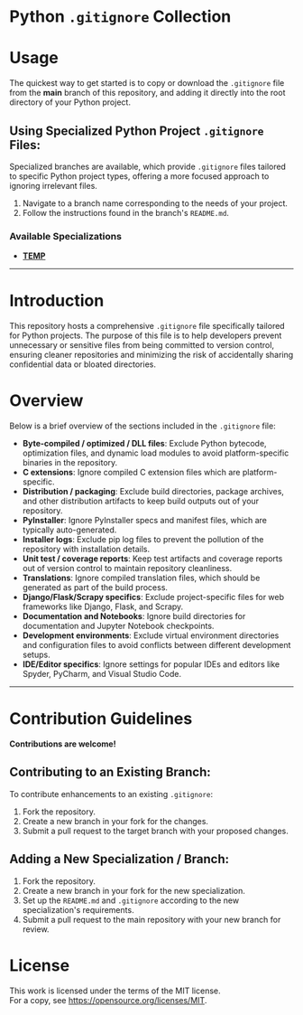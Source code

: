 # Python `.gitignore` Collection

# Usage

The quickest way to get started is to copy or download the `.gitignore` file from the **main** branch of this repository, and adding it directly into the root directory of your Python project.

## Using Specialized Python Project `.gitignore` Files:

Specialized branches are available, which provide `.gitignore` files tailored to specific Python project types, offering a more focused approach to ignoring irrelevant files.

1. Navigate to a branch name corresponding to the needs of your project.
2. Follow the instructions found in the branch's `README.md`.

### Available Specializations

- **[TEMP](LINK_GOES_HERE)**

---

# Introduction

This repository hosts a comprehensive `.gitignore` file specifically tailored for Python projects. The purpose of this file is to help developers prevent unnecessary or sensitive files from being committed to version control, ensuring cleaner repositories and minimizing the risk of accidentally sharing confidential data or bloated directories.

# Overview

Below is a brief overview of the sections included in the `.gitignore` file:

- **Byte-compiled / optimized / DLL files**: Exclude Python bytecode, optimization files, and dynamic load modules to avoid platform-specific binaries in the repository.
- **C extensions**: Ignore compiled C extension files which are platform-specific.
- **Distribution / packaging**: Exclude build directories, package archives, and other distribution artifacts to keep build outputs out of your repository.
- **PyInstaller**: Ignore PyInstaller specs and manifest files, which are typically auto-generated.
- **Installer logs**: Exclude pip log files to prevent the pollution of the repository with installation details.
- **Unit test / coverage reports**: Keep test artifacts and coverage reports out of version control to maintain repository cleanliness.
- **Translations**: Ignore compiled translation files, which should be generated as part of the build process.
- **Django/Flask/Scrapy specifics**: Exclude project-specific files for web frameworks like Django, Flask, and Scrapy.
- **Documentation and Notebooks**: Ignore build directories for documentation and Jupyter Notebook checkpoints.
- **Development environments**: Exclude virtual environment directories and configuration files to avoid conflicts between different development setups.
- **IDE/Editor specifics**: Ignore settings for popular IDEs and editors like Spyder, PyCharm, and Visual Studio Code.

---

# Contribution Guidelines

**Contributions are welcome!**

## Contributing to an Existing Branch:

To contribute enhancements to an existing `.gitignore`:

1. Fork the repository.
2. Create a new branch in your fork for the changes.
3. Submit a pull request to the target branch with your proposed changes.

## Adding a New Specialization / Branch:

1. Fork the repository.
2. Create a new branch in your fork for the new specialization.
3. Set up the `README.md` and `.gitignore` according to the new specialization's requirements.
4. Submit a pull request to the main repository with your new branch for review.

# License

This work is licensed under the terms of the MIT license.  
For a copy, see <https://opensource.org/licenses/MIT>.
